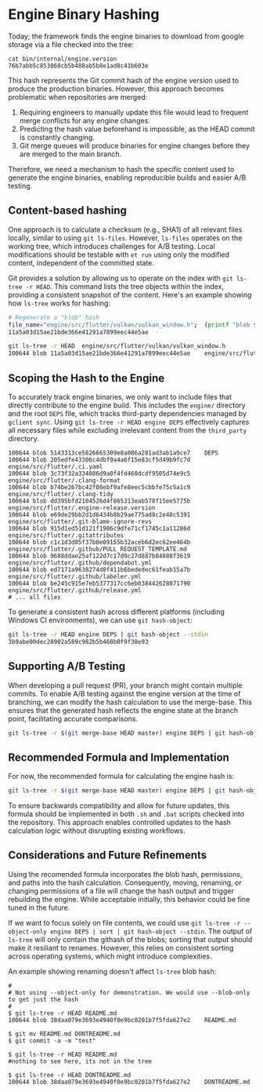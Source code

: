 # Engine Binary Hashing

Today; the framework finds the engine binaries to download from google storage via a file checked into the tree:

```shell
cat bin/internal/engine.version
76b7abb5c853860cb5b488ab5b8e1ad8c41b603e
```

This hash represents the Git commit hash of the engine version used to produce the production binaries. However, this approach becomes problematic when repositories are merged:

1. Requiring engineers to manually update this file would lead to frequent merge conflicts for any engine changes.
1. Predicting the hash value beforehand is impossible, as the HEAD commit is constantly changing.
1. Git merge queues will produce binaries for engine changes before they are merged to the main branch.

Therefore, we need a mechanism to hash the specific content used to generate the engine binaries, enabling reproducible builds and easier A/B testing.

## Content-based hashing

One approach is to calculate a checksum (e.g., SHA1) of all relevant files locally, similar to using `git ls-files`. However, `ls-files` operates on the working tree, which introduces challenges for A/B testing. Local modifications should be testable with `et run` using only the modified content, independent of the committed state.

Git provides a solution by allowing us to operate on the index with `git ls-tree -r HEAD`. This command lists the tree objects within the index, providing a consistent snapshot of the content. Here's an example showing how `ls-tree` works for hashing:

```bash
# Regenerate a "blob" hash
file_name="engine/src/flutter/vulkan/vulkan_window.h";  (printf "blob $(wc -c < "$file_name" | awk '{print $1}')\0"; cat "$file_name") | sha1sum
11a5a03d15ae21bde366e41291a7899eec44e5ae  -

git ls-tree -r HEAD  engine/src/flutter/vulkan/vulkan_window.h
100644 blob 11a5a03d15ae21bde366e41291a7899eec44e5ae	engine/src/flutter/vulkan/vulkan_window.h
```

## Scoping the Hash to the Engine

To accurately track engine binaries, we only want to include files that directly contribute to the engine build. This includes the `engine/` directory and the root `DEPS` file, which tracks third-party dependencies managed by `gclient sync`. Using `git ls-tree -r HEAD engine DEPS` effectively captures all necessary files while excluding irrelevant content from the `third_party` directory.

```shell
100644 blob 5143313ce5826665309e8a086a281ad3ab1a9ce7    DEPS
100644 blob 205edfe43306c4dbf9a4a6f15e83cf5d49b9fc7d    engine/src/flutter/.ci.yaml
100644 blob 3c73f32a334086d9a0f4fd468dcdf9505d74e9c5    engine/src/flutter/.clang-format
100644 blob b74be267bc42f08ebf9afe8eec5cbbfe75c5a1c9    engine/src/flutter/.clang-tidy
100644 blob dd395bfd2104526d4f865313eab578f15ee5775b    engine/src/flutter/.engine-release.version
100644 blob e69de29bb2d1d6434b8b29ae775ad8c2e48c5391    engine/src/flutter/.git-blame-ignore-revs
100644 blob 915d1ed51d121f1986c9dfe71cf1745c1a11286d    engine/src/flutter/.gitattributes
100644 blob c1c1d3d05f37b0e09155b32aceb6d2ec62ee464b    engine/src/flutter/.github/PULL_REQUEST_TEMPLATE.md
100644 blob 9688ddae25af122d7c17d9c27d887b84888f3619    engine/src/flutter/.github/dependabot.yml
100644 blob ed7171a9638274d8f411b6bededec61feab15a7b    engine/src/flutter/.github/labeler.yml
100644 blob be245c915e7eb5377317cc6eb038442628071790    engine/src/flutter/.github/release.yml
# ... all files
```

To generate a consistent hash across different platforms (including Windows CI environments), we can use `git hash-object`:

```bash
git ls-tree -r HEAD engine DEPS | git hash-object --stdin
3b9abe00dec28902a589c982b5b460b0f9f38e93
```

## Supporting A/B Testing

When developing a pull request (PR), your branch might contain multiple commits. To enable A/B testing against the engine version at the time of branching, we can modify the hash calculation to use the merge-base. This ensures that the generated hash reflects the engine state at the branch point, facilitating accurate comparisons.

```bash
git ls-tree -r $(git merge-base HEAD master) engine DEPS | git hash-object --stdin
```

## Recommended Formula and Implementation

For now, the recommended formula for calculating the engine hash is:

```bash
git ls-tree -r $(git merge-base HEAD master) engine DEPS | git hash-object --stdin
```

To ensure backwards compatibility and allow for future updates, this formula should be implemented in both `.sh` and `.bat` scripts checked into the repository. This approach enables controlled updates to the hash calculation logic without disrupting existing workflows.

## Considerations and Future Refinements

Using the recomended formula incorporates the blob hash, permissions, and paths into the hash calculation. Consequently, moving, renaming, or changing permissions of a file will change the hash output and trigger rebuilding the engine. While acceptable initially, this behavior could be fine tuned in the future.

If we want to focus solely on file contents, we could use `git ls-tree -r --object-only engine DEPS | sort | git hash-object --stdin`. The output of `ls-tree` will only contain the githash of the blobs; sorting that output should make it resiliant to renames. However, this relies on consistent sorting across operating systems, which might introduce complexities.

An example showing renaming doesn't affect `ls-tree` blob hash:
```shell
#
# Not using --object-only for demonstration. We would use --blob-only to get just the hash
#
$ git ls-tree -r HEAD README.md
100644 blob 38daa079e3693e4940f0e9bc0201b7f5fda627e2	README.md

$ git mv README.md DONTREADME.md
$ git commit -a -m "test"

$ git ls-tree -r HEAD README.md
#nothing to see here, its not in the tree

$ git ls-tree -r HEAD DONTREADME.md
100644 blob 38daa079e3693e4940f0e9bc0201b7f5fda627e2	DONTREADME.md
```
